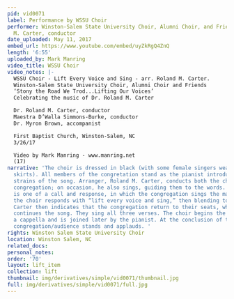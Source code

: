 ```yaml
---
pid: vid0071
label: Performance by WSSU Choir
performer: Winston-Salem State University Choir, Alumni Choir, and Friends; Dr. Roland
  M. Carter, conductor
date_uploaded: May 11, 2017
embed_url: https://www.youtube.com/embed/uyZkRgQ4ZnQ
length: '6:55'
uploaded_by: Mark Manring
video_title: WSSU Choir
video_notes: |-
  WSSU Choir - Lift Every Voice and Sing - arr. Roland M. Carter.
  Winston-Salem State University Choir, Alumni Choir and Friends
  ‘Stony the Road We Trod...Lifting Our Voices’
  Celebrating the music of Dr. Roland M. Carter

  Dr. Roland M. Carter, conductor
  Maestra D’Walla Simmons-Burke, conductor
  Dr. Myron Brown, accompanist

  First Baptist Church, Winston-Salem, NC
  3/26/17

  Video by Mark Manring - www.manring.net
  (17)
narrative: 'The choir is dressed in black (with some female singers wearing burgundy-colored
  skirts). All members of the congretation stand as the pianist introduces the first
  strains of the song. Arranger, Roland M. Carter, conducts both the choir and the
  congregation; on occasion, he also sings, guiding them to the words. The arrangement
  is one of a call and response, in which the congregation sings the main text and
  the choir responds with “lift every voice and sing,” then blending to sing together.
  Carter then indicates that the congregation return to their seats, while the choir
  continues the song. They sing all three verses. The choir begins the third verse
  a cappella and is joined later by the pianist. At the conclusion of the song, the
  congregation/audience stands and applauds. '
rights: Winston Salem State University Choir
location: Winston Salem, NC
related_docs: 
personal_notes: 
order: '70'
layout: lift_item
collection: lift
thumbnail: img/derivatives/simple/vid0071/thumbnail.jpg
full: img/derivatives/simple/vid0071/full.jpg
---
```

